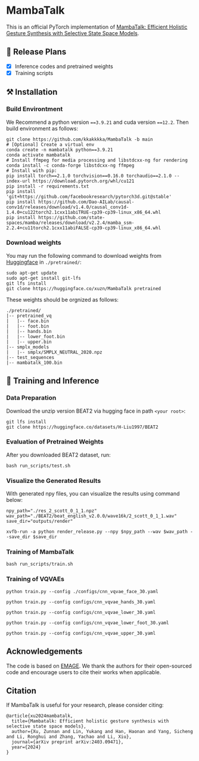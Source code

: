 # MambaTalk

This is an official PyTorch implementation of [MambaTalk: Efficient Holistic Gesture Synthesis with Selective State Space Models](https://arxiv.org/pdf/2403.09471).

## 📝 Release Plans

- [X] Inference codes and pretrained weights
- [X] Training scripts

## ⚒️ Installation

### Build Environtment

We Recommend a python version `==3.9.21` and cuda version `==12.2`. Then build environment as follows:

```shell
git clone https://github.com/kkakkkka/MambaTalk -b main
# [Optional] Create a virtual env
conda create -n mambatalk python==3.9.21
conda activate mambatalk
# Install ffmpeg for media processing and libstdcxx-ng for rendering
conda install -c conda-forge libstdcxx-ng ffmpeg
# Install with pip:
pip install torch==2.1.0 torchvision==0.16.0 torchaudio==2.1.0 --index-url https://download.pytorch.org/whl/cu121
pip install -r requirements.txt
pip install 'git+https://github.com/facebookresearch/pytorch3d.git@stable'
pip install https://github.com/Dao-AILab/causal-conv1d/releases/download/v1.4.0/causal_conv1d-1.4.0+cu122torch2.1cxx11abiTRUE-cp39-cp39-linux_x86_64.whl
pip install https://github.com/state-spaces/mamba/releases/download/v2.2.4/mamba_ssm-2.2.4+cu11torch2.1cxx11abiFALSE-cp39-cp39-linux_x86_64.whl
```

### Download weights

You may run the following command to download weights from [Huggingface](https://huggingface.co/xuzn/MambaTalk/tree/main) in ``./pretrained/``:

```shell
sudo apt-get update
sudo apt-get install git-lfs
git lfs install
git clone https://huggingface.co/xuzn/MambaTalk pretrained
```

These weights should be orgnized as follows:

```text
./pretrained/
|-- pretrained_vq
|   |-- face.bin
|   |-- foot.bin
|   |-- hands.bin
|   |-- lower_foot.bin
|   |-- upper.bin
|-- smplx_models
|   |-- smplx/SMPLX_NEUTRAL_2020.npz
|-- test_sequences
|-- mambatalk_100.bin
```

## 🚀 Training and Inference

### Data Preparation

Download the unzip version BEAT2 via hugging face in path ``<your root>``:

```shell
git lfs install
git clone https://huggingface.co/datasets/H-Liu1997/BEAT2
```

### Evaluation of Pretrained Weights

After you downloaded BEAT2 dataset, run:

```shell
bash run_scripts/test.sh
```

### Visualize the Generated Results

With generated npy files, you can visualize the results using command below:

```shell
npy_path="./res_2_scott_0_1_1.npz"
wav_path="./BEAT2/beat_english_v2.0.0/wave16k/2_scott_0_1_1.wav"
save_dir="outputs/render"

xvfb-run -a python render_release.py --npy $npy_path --wav $wav_path --save_dir $save_dir
```

### Training of MambaTalk

```shell
bash run_scripts/train.sh
```

### Training of VQVAEs

```shell
python train.py --config ./configs/cnn_vqvae_face_30.yaml 
```

```shell
python train.py --config configs/cnn_vqvae_hands_30.yaml 
```

```shell
python train.py --config configs/cnn_vqvae_lower_30.yaml 
```

```shell
python train.py --config configs/cnn_vqvae_lower_foot_30.yaml 
```

```shell
python train.py --config configs/cnn_vqvae_upper_30.yaml 
```

## Acknowledgements

The code is based on [EMAGE](https://github.com/PantoMatrix/PantoMatrix). We thank the authors for their open-sourced code and encourage users to cite their works when applicable.

## Citation

If MambaTalk is useful for your research, please consider citing:

```angular2html
@article{xu2024mambatalk,
  title={Mambatalk: Efficient holistic gesture synthesis with selective state space models},
  author={Xu, Zunnan and Lin, Yukang and Han, Haonan and Yang, Sicheng and Li, Ronghui and Zhang, Yachao and Li, Xiu},
  journal={arXiv preprint arXiv:2403.09471},
  year={2024}
}
```

